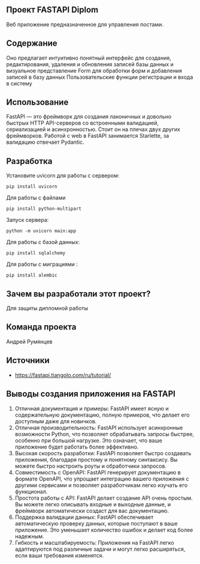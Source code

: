 ﻿## Проект FASTAPI Diplom
Веб приложение предназначенное для управления постами. 

## Содержание
Оно предлагает интуитивно понятный интерфейс для создания, редактирования, удаления и обновления записей базы данных и визуальное представление
Form для обработки форм и добавления записей в базу данных
Пользовательские функции регистрации и входа в систему


## Использование
FastAPI — это фреймворк для создания лаконичных и довольно быстрых HTTP API-серверов со встроенными валидацией, сериализацией и асинхронностью. Стоит он на плечах двух других фреймворков. Работой с web в FastAPI занимается Starlette, за валидацию отвечает Pydantic.

## Разработка
Установите uvicorn для работы с сервером:
```
pip install uvicorn 
```
Для работы с файлами
```
pip install python-multipart  
```

Запуск сервера:
```
python -m uvicorn main:app
```
Для работы с базой данных:
```
pip install sqlalchemy
```
Для работы с миграциями :
```
pip install alembic
```


## Зачем вы разработали этот проект?
Для защиты дипломной работы

## Команда проекта
Андрей Румянцев

## Источники
- https://fastapi.tiangolo.com/ru/tutorial/
  
## Выводы создания приложения на FASTAPI

1. Отличная документация и примеры: FastAPI имеет ясную и содержательную документацию, полную примеров, что делает его доступным даже для новичков. 
2. Отличная производительность: FastAPI использует асинхронные возможности Python, что позволяет обрабатывать запросы быстрее, особенно при большой нагрузке. Это означает, что ваше приложение будет работать более эффективно.
3. Высокая скорость разработки: FastAPI позволяет быстро создавать приложения, благодаря простому и понятному синтаксису. Вы можете быстро настроить роуты и обработчики запросов. 
4. Совместимость с OpenAPI: FastAPI генерирует документацию в формате OpenAPI, что упрощает интеграцию вашего приложения с другими сервисами и позволяет разработчикам легко изучать его функционал.
5. Простота работы с API: FastAPI делает создание API очень простым. Вы можете легко описывать входные и выходные данные, и фреймворк автоматически создаст для вас документацию. 
6. Поддержка валидации данных: FastAPI обеспечивает автоматическую проверку данных, которые поступают в ваше приложение. Это уменьшает количество ошибок и делает код более надежным. 
7. Гибкость и масштабируемость: Приложения на FastAPI легко адаптируются под различные задачи и могут легко расширяться, если ваши требования изменятся. 

